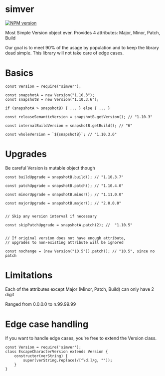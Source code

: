 # simver
 [![NPM version](https://img.shields.io/npm/v/simver.svg?style=flat)](https://www.npmjs.com/package/simver)

Most Simple Version object ever.
Provides 4 attributes: Major, Minor, Patch, Build

Our goal is to meet 90% of the usage by population and to keep the library dead simple.
This library will not take care of edge cases.

# Basics
```
const Version = require("simver");

const snapshotA = new Version("1.10.3");
const snapshotB = new Version("1.10.3.6");

if (snapshotA > snapshotB) { ... } else { ... }

const releaseSemanticVersion = snapshotB.getVersion(); // "1.10.3"

const internalBuildVersion = snapshotB.getBuild(); // "6"

const wholeVersion = `${snapshotB}`; // "1.10.3.6"

```

# Upgrades
Be careful Version is mutable object though
```
const buildUpgrade = snapshotB.build(); // "1.10.3.7"

const patchUpgrade = snapshotB.patch(); // "1.10.4.0"

const minorUpgrade = snapshotB.minor(); // "1.11.0.0"

const majorUpgrade = snapshotB.major(); // "2.0.0.0"


// Skip any version interval if necessary

const skipPatchUpgrade = snapshotA.patch(2); //  "1.10.5"


// If original version does not have enough attribute,
// upgrades to non-existing attribute will be ignored 

const nochange = (new Version("10.5")).patch(); // "10.5", since no patch

```

# Limitations
Each of the attributes except Major (Minor, Patch, Build) can only have 2 digit

Ranged from 0.0.0.0 to n.99.99.99


# Edge case handling
If you want to handle edge cases, you're free to extend the Version class.

```
const Version = require('simver');
class EscapeCharacterVersion extends Version {
    constructor(verString) {
        super(verString.replace(/[^\d.]/g, ""));
    }
}
```